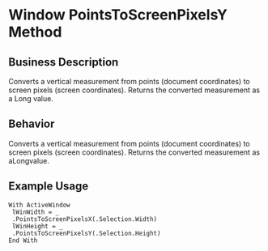 # Window PointsToScreenPixelsY Method

## Business Description
Converts a vertical measurement from points (document coordinates) to screen pixels (screen coordinates). Returns the converted measurement as a Long value.

## Behavior
Converts a vertical measurement from points (document coordinates) to screen pixels (screen coordinates). Returns the converted measurement as aLongvalue.

## Example Usage
```vba
With ActiveWindow 
 lWinWidth = _ 
 .PointsToScreenPixelsX(.Selection.Width) 
 lWinHeight = _ 
 .PointsToScreenPixelsY(.Selection.Height) 
End With
```